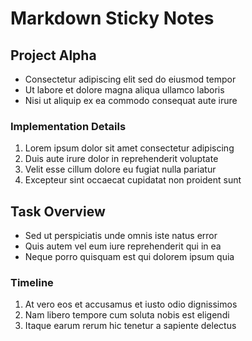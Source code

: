 # Markdown Sticky Notes

## Project Alpha

- Consectetur adipiscing elit sed do eiusmod tempor
- Ut labore et dolore magna aliqua ullamco laboris
- Nisi ut aliquip ex ea commodo consequat aute irure

### Implementation Details

1. Lorem ipsum dolor sit amet consectetur adipiscing
2. Duis aute irure dolor in reprehenderit voluptate
3. Velit esse cillum dolore eu fugiat nulla pariatur
4. Excepteur sint occaecat cupidatat non proident sunt

## Task Overview

- Sed ut perspiciatis unde omnis iste natus error
- Quis autem vel eum iure reprehenderit qui in ea
- Neque porro quisquam est qui dolorem ipsum quia

### Timeline

1. At vero eos et accusamus et iusto odio dignissimos
2. Nam libero tempore cum soluta nobis est eligendi
3. Itaque earum rerum hic tenetur a sapiente delectus
